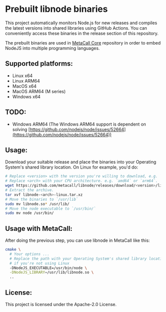 # Prebuilt libnode binaries

This project automatically monitors Node.js for new releases and compiles the latest versions into shared libraries using GitHub Actions. You can conveniently access these binaries in the release section of this repository.

The prebuilt binaries are used in [MetaCall Core](https://github.com/metacall/core) repository in order to embed NodeJS into multiple programming languages.

## Supported platforms:

- Linux x64
- Linux ARM64
- MacOS x64
- MacOS ARM64 (M series)
- Windows x64

## TODO:

- Windows ARM64 (The Windows ARM64 support is dependent on solving [https://github.com/nodejs/node/issues/52664](https://github.com/nodejs/node/issues/52664))

## Usage:

Download your suitable release and place the binaries into your Operating System's shared library location. On Linux for example, you'd do:

```bash
# Replace <version> with the version you're willing to download, e.g. `v22.1.0`.
# Replace <arch> with your CPU architecture. e.g. `amd64` or `arm64`.
wget https://github.com/metacall/libnode/releases/download/<version>/libnode-<arch>-linux.tar.xz
# Extract the archive.
tar xvf libnode-<arch>-linux.tar.xz
# Move the binaries to `/usr/lib`
sudo mv libnode.so* /usr/lib/
# Move the node executable to `/usr/bin/`
sudo mv node /usr/bin/
```

## Usage with MetaCall:

After doing the previous step, you can use libnode in MetaCall like this:

```bash
cmake \
  # Your options ...
  # Replace the path with your Operating System's shared library location
  # if you're not using Linux
  -DNodeJS_EXECUTABLE=/usr/bin/node \
  -DNodeJS_LIBRARY=/usr/lib/libnode.so \
  ..
```

## License:

This project is licensed under the Apache-2.0 License.
